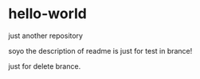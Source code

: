 # hello-world
just another repository

soyo
the description of readme is just for test in brance!

just for delete brance.
